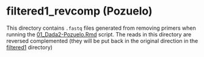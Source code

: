 # filtered1_revcomp (Pozuelo)

This directory contains `.fastq` files generated from removing primers when running the [01_Dada2-Pozuelo.Rmd](../../../../scripts/analysis-individual/Pozuelo-2015/01_Dada2-Pozuelo.Rmd) script. The reads in this directory are reversed complemented (they will be put back in the original direction in the [filtered1](../filtered1/) directory)